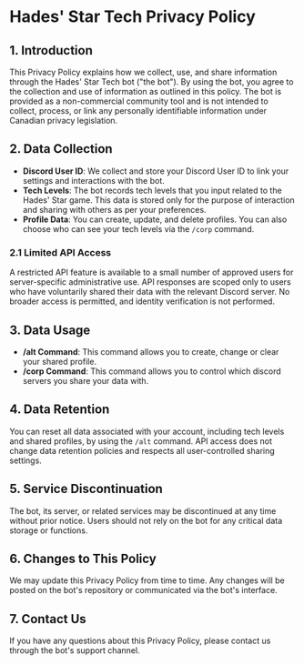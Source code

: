 # Hades' Star Tech Privacy Policy

## 1. Introduction

This Privacy Policy explains how we collect, use, and share information through the Hades' Star Tech bot ("the bot"). By using the bot, you agree to the collection and use of information as outlined in this policy. The bot is provided as a non-commercial community tool and is not intended to collect, process, or link any personally identifiable information under Canadian privacy legislation.

## 2. Data Collection

- **Discord User ID**: We collect and store your Discord User ID to link your settings and interactions with the bot.
- **Tech Levels**: The bot records tech levels that you input related to the Hades' Star game. This data is stored only for the purpose of interaction and sharing with others as per your preferences.
- **Profile Data**: You can create, update, and delete profiles. You can also choose who can see your tech levels via the `/corp` command.

### 2.1 Limited API Access

A restricted API feature is available to a small number of approved users for server-specific administrative use. API responses are scoped only to users who have voluntarily shared their data with the relevant Discord server. No broader access is permitted, and identity verification is not performed.


## 3. Data Usage

- **/alt Command**: This command allows you to create, change or clear your shared profile.
- **/corp Command**: This command allows you to control which discord servers you share your data with.

## 4. Data Retention

You can reset all data associated with your account, including tech levels and shared profiles, by using the `/alt` command. API access does not change data retention policies and respects all user-controlled sharing settings.

## 5. Service Discontinuation

The bot, its server, or related services may be discontinued at any time without prior notice. Users should not rely on the bot for any critical data storage or functions.

## 6. Changes to This Policy

We may update this Privacy Policy from time to time. Any changes will be posted on the bot's repository or communicated via the bot's interface.

## 7. Contact Us

If you have any questions about this Privacy Policy, please contact us through the bot's support channel.

